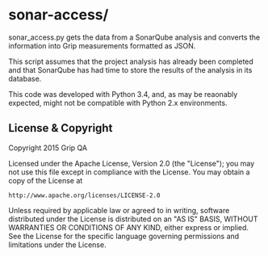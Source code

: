 sonar-access/
=========================
sonar_access.py gets the data from a SonarQube analysis and converts the
information into Grip measurements formatted as JSON.

This script assumes that the project analysis has already been completed and
that SonarQube has had time to store the results of the analysis in its
database.

This code was developed with Python 3.4, and, as may be reaonably expected,
might not be compatible with Python 2.x environments.

License & Copyright
----------------------

Copyright 2015 Grip QA

Licensed under the Apache License, Version 2.0 (the "License");
you may not use this file except in compliance with the License.
You may obtain a copy of the License at

    http://www.apache.org/licenses/LICENSE-2.0

Unless required by applicable law or agreed to in writing, software
distributed under the License is distributed on an "AS IS" BASIS,
WITHOUT WARRANTIES OR CONDITIONS OF ANY KIND, either express or implied.
See the License for the specific language governing permissions and
limitations under the License.
